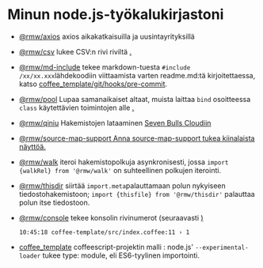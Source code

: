 # Minun node.js-työkalukirjastoni

* [@rmw/axios](//www.npmjs.com/package/@rmw/axios) axios aikakatkaisuilla ja uusintayrityksillä
* [@rmw/csv](//www.npmjs.com/package/@rmw/csv) lukee CSV:n rivi riviltä [.](//www.npmjs.com/package/@rmw/csv)
* [@rmw/md-include](//www.npmjs.com/package/@rmw/console) tekee markdown-tuesta `#include /xx/xx.xxx`lähdekoodiin viittaamista varten readme.md:tä kirjoitettaessa, katso [coffee_template/git/hooks/pre-commit](//github.com/rmw-lib/coffee_template/blob/master/.direnv/git/hooks/pre-commit).
* [@rmw/pool](//www.npmjs.com/package/@rmw/pool) Lupaa samanaikaiset altaat, muista laittaa `bind` osoitteessa `class` käytettävien toimintojen alle [.](//www.npmjs.com/package/@rmw/pool)
* [@rmw/qiniu](//www.npmjs.com/package/@rmw/qiniu) Hakemistojen lataaminen [Seven Bulls Cloudiin](//www.qiniu.com)
* [@rmw/source-map-support Anna source-map-support tukea kiinalaista näyttöä.](//github.com/evanw/node-source-map-support/issues/301)
* [@rmw/walk](//www.npmjs.com/package/@rmw/walk) iteroi hakemistopolkuja asynkronisesti, jossa `import {walkRel} from '@rmw/walk'` on suhteellinen polkujen iterointi.
* [@rmw/thisdir](//www.npmjs.com/package/@rmw/walk) siirtää `import.meta`palauttamaan polun nykyiseen tiedostohakemistoon; `import {thisfile} from '@rmw/thisdir'` palauttaa polun itse tiedostoon.
* [@rmw/console](//www.npmjs.com/package/@rmw/console) tekee konsolin rivinumerot (seuraavasti [)](//www.npmjs.com/package/@rmw/console)
  
  ```
  10:45:18 coffee-template/src/index.coffee:11 › 1
  ```
  
* [coffee_template](//github.com/rmw-lib/coffee_template) coffeescript-projektin malli : node.js' `--experimental-loader` tukee type: module, eli ES6-tyylinen importointi.